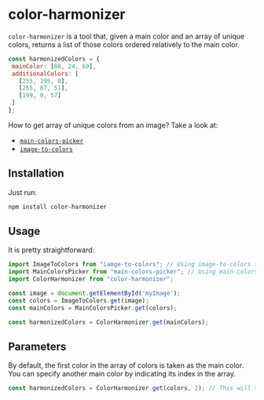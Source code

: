 # color-harmonizer

`color-harmonizer` is a tool that, given a main color and an array of unique colors, returns a list of those colors
 ordered relatively to the main color.
 
 ```js
const harmonizedColors = {
  mainColor: [88, 24, 69],
  additionalColors: [
    [255, 195, 0],
    [255, 87, 51],
    [199, 0, 57]
  ]
};
```

How to get array of unique colors from an image? Take a look at:
- [`main-colors-picker`](https://www.npmjs.com/package/main-colors-picker)
- [`image-to-colors`](https://www.npmjs.com/package/image-to-colors)
 
## Installation
Just run:
```bash
npm install color-harmonizer
```

## Usage

It is pretty straightforward:
```js
import ImageToColors from "iamge-to-colors"; // Using image-to-colors to get all the colors from an image
import MainColorsPicker from "main-colors-picker"; // Using main-colors-picker to get an array of unique main colors
import ColorHarmonizer from "color-harmonizer";

const image = document.getElementById('myImage');
const colors = ImageToColors.get(image);
const mainColors = MainColorsPicker.get(colors);

const harmonizedColors = ColorHarmonizer.get(mainColors);
```

## Parameters

By default, the first color in the array of colors is taken as the main color. You can specify another main color by
 indicating its index in the array.

```js
const harmonizedColors = ColorHarmonizer.get(colors, 2); // This will the color in the index 2 (position 3)
```
